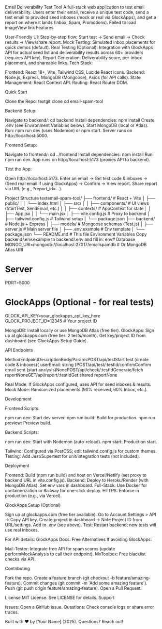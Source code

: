 Email Deliverability Test Tool
A full-stack web application to test email deliverability. Users enter their email, receive a unique test code, send a test email to provided seed inboxes (mock or real via GlockApps), and get a report on where it lands (Inbox, Spam, Promotions).
Failed to load imageView link
Features

User-Friendly UI: Step-by-step flow: Start test → Send email → Check results → View/share report.
Mock Testing: Simulated inbox placements for quick demos (default).
Real Testing (Optional): Integration with GlockApps API for actual seed list and deliverability results across 60+ providers (requires API key).
Report Generation: Deliverability score, per-inbox placement, and shareable links.
Tech Stack:

Frontend: React 18+, Vite, Tailwind CSS, Lucide React icons.
Backend: Node.js, Express, MongoDB (Mongoose), Axios (for API calls).
State Management: React Context API.
Routing: React Router DOM.

Quick Start

Clone the Repo:
textgit clone <your-repo-url>
cd email-spam-tool

Backend Setup:

Navigate to backend/: cd backend
Install dependencies: npm install
Create .env (see Environment Variables below).
Start MongoDB (local or Atlas).
Run: npm run dev (uses Nodemon) or npm start.
Server runs on http://localhost:5000.

Frontend Setup:

Navigate to frontend/: cd ../frontend
Install dependencies: npm install
Run: npm run dev.
App runs on http://localhost:5173 (proxies API to backend).

Test the App:

Open http://localhost:5173.
Enter an email → Get test code & inboxes → (Send real email if using GlockApps) → Confirm → View report.
Share report via URL (e.g., ?report_id=...).

Project Structure
textemail-spam-tool/
├── frontend/ # React + Vite
│ ├── public/
│ │ └── index.html
│ ├── src/
│ │ ├── components/ # UI views (StartTest, SendEmail, etc.)
│ │ ├── contexts/ # AppContext for state
│ │ ├── App.jsx
│ │ └── main.jsx
│ ├── vite.config.js # Proxy to backend
│ ├── tailwind.config.js # Tailwind setup
│ └── package.json
├── backend/ # Node.js + Express
│ ├── models/ # Mongoose schemas (Test.js)
│ ├── server.js # Main server file
│ ├── .env.example # Env template
│ └── package.json
└── README.md # This file
Environment Variables
Copy backend/.env.example to backend/.env and fill in:
env# Database
MONGO_URI=mongodb://localhost:27017/emailspamdb # Or MongoDB Atlas URI

# Server

PORT=5000

# GlockApps (Optional - for real tests)

GLOCK_API_KEY=your_glockapps_api_key_here
GLOCK_PROJECT_ID=12345 # Your project ID

MongoDB: Install locally or use MongoDB Atlas (free tier).
GlockApps: Sign up at glockapps.com (free tier: 2 tests/month). Get key/project ID from dashboard (see GlockApps Setup Guide).

API Endpoints

MethodEndpointDescriptionBody/ParamsPOST/api/testStart test (create code & inboxes){ userEmail: string }POST/api/test/:testId/confirmConfirm email sent (start analysis)NonePOST/api/check/:testIdGenerate/fetch reportNoneGET/api/report/:testIdGet shared reportNone

Real Mode: If GlockApps configured, uses API for seed inboxes & results.
Mock Mode: Randomized placements (90% received, 60% Inbox, etc.).

Development

Frontend Scripts:

npm run dev: Start dev server.
npm run build: Build for production.
npm run preview: Preview build.

Backend Scripts:

npm run dev: Start with Nodemon (auto-reload).
npm start: Production start.

Tailwind: Configured via PostCSS; edit tailwind.config.js for custom themes.
Testing: Add Jest/Supertest for unit/integration tests (not included).

Deployment

Frontend: Build (npm run build) and host on Vercel/Netlify (set proxy to backend URL in vite.config.js).
Backend: Deploy to Heroku/Render (with MongoDB Atlas). Set env vars in dashboard.
Full-Stack: Use Docker for containerization or Railway for one-click deploy.
HTTPS: Enforce in production (e.g., via Vercel).

GlockApps Setup (Optional)

Sign up at glockapps.com (free tier available).
Go to Account Settings > API → Copy API key.
Create project in dashboard → Note Project ID from URL/settings.
Add to .env (see above).
Test: Restart backend; new tests will use real inboxes.

For API details: GlockApps Docs.
Free Alternatives
If avoiding GlockApps:

Mail-Tester: Integrate free API for spam scores (update performMockAnalysis to call their endpoint).
MxToolbox: Free blacklist checks via API.

Contributing

Fork the repo.
Create a feature branch (git checkout -b feature/amazing-feature).
Commit changes (git commit -m 'Add some amazing feature').
Push (git push origin feature/amazing-feature).
Open a Pull Request.

License
MIT License. See LICENSE for details.
Support

Issues: Open a GitHub issue.
Questions: Check console logs or share error traces.

Built with ❤️ by [Your Name] (2025). Questions? Reach out!
